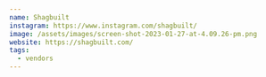 ```yaml
---
name: Shagbuilt
instagram: https://www.instagram.com/shagbuilt/
image: /assets/images/screen-shot-2023-01-27-at-4.09.26-pm.png
website: https://shagbuilt.com/
tags:
  - vendors
---
```

